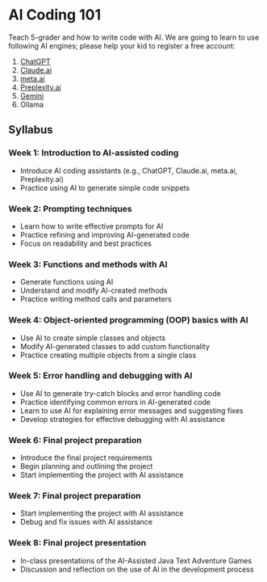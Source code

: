 # AI Coding 101
Teach 5-grader and how to write code with AI.  We are going to learn to use following AI engines; please help your kid to register a free account:

1. [ChatGPT](https://chat.openai.com/)
2. [Claude.ai](https://claude.ai/)
3. [meta.ai](https://meta.ai/)
4. [Preplexity.ai](https://Preplexity.ai)
5. [Gemini](https://gemini.google.com/)
6. Ollama


## Syllabus

### Week 1: Introduction to AI-assisted coding

  - Introduce AI coding assistants (e.g., ChatGPT, Claude.ai, meta.ai, Preplexity.ai)
  - Practice using AI to generate simple code snippets

### Week 2: Prompting techniques

  - Learn how to write effective prompts for AI
  - Practice refining and improving AI-generated code
  - Focus on readability and best practices

### Week 3: Functions and methods with AI

  - Generate functions using AI
  - Understand and modify AI-created methods
  - Practice writing method calls and parameters

### Week 4: Object-oriented programming (OOP) basics with AI

  - Use AI to create simple classes and objects
  - Modify AI-generated classes to add custom functionality
  - Practice creating multiple objects from a single class

### Week 5: Error handling and debugging with AI

  - Use AI to generate try-catch blocks and error handling code
  - Practice identifying common errors in AI-generated code
  - Learn to use AI for explaining error messages and suggesting fixes
  - Develop strategies for effective debugging with AI assistance

### Week 6: Final project preparation

  - Introduce the final project requirements
  - Begin planning and outlining the project
  - Start implementing the project with AI assistance

### Week 7: Final project preparation

  - Start implementing the project with AI assistance
  - Debug and fix issues with AI assistance

### Week 8: Final project presentation

  - In-class presentations of the AI-Assisted Java Text Adventure Games
  - Discussion and reflection on the use of AI in the development process
